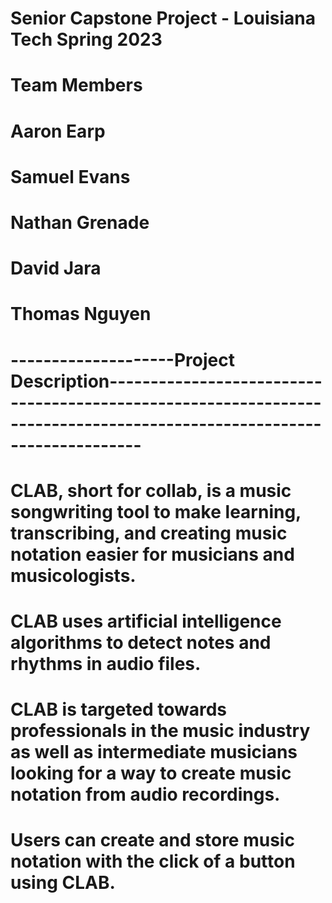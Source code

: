 # Senior Capstone Project - Louisiana Tech Spring 2023
# Team Members

# Aaron Earp
# Samuel Evans
# Nathan Grenade
# David Jara
# Thomas Nguyen

# --------------------Project Description----------------------------------------------------------------------------------------------------------------------
# CLAB, short for collab, is a music songwriting tool to make learning, transcribing, and creating music notation easier for musicians and musicologists. 
# CLAB uses artificial intelligence algorithms to detect notes and rhythms in audio files. 
# CLAB is targeted towards professionals in the music industry as well as intermediate musicians looking for a way to create music notation from audio recordings. 
# Users can create and store music notation with the click of a button using CLAB. 
